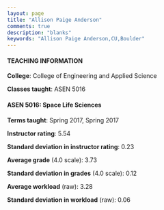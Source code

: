 ```yaml
---
layout: page
title: "Allison Paige Anderson" 
comments: true
description: "blanks"
keywords: "Allison Paige Anderson,CU,Boulder"
---
```

<head>
<script src="https://ajax.googleapis.com/ajax/libs/jquery/2.1.3/jquery.min.js"></script>
<script src="https://dl.dropboxusercontent.com/s/pc42nxpaw1ea4o9/highcharts.js?dl=0"></script>
<!-- <script src="../assets/js/highcharts.js"></script> -->
<style type="text/css">@font-face {
	font-family: "Bebas Neue";
	src: url(https://www.filehosting.org/file/details/544349/BebasNeue Regular.otf) format("opentype");
	}
	h1.Bebas { 
		font-family: "Bebas Neue", Verdana, Tahoma;
	}
</style>
</head>
	   
#### TEACHING INFORMATION

**College**: College of Engineering and Applied Science

**Classes taught**: ASEN 5016

#### ASEN 5016: Space Life Sciences

**Terms taught**: Spring 2017, Spring 2017

**Instructor rating**: 5.54

**Standard deviation in instructor rating**: 0.23

**Average grade** (4.0 scale): 3.73

**Standard deviation in grades** (4.0 scale): 0.12

**Average workload** (raw): 3.28

**Standard deviation in workload** (raw): 0.06

